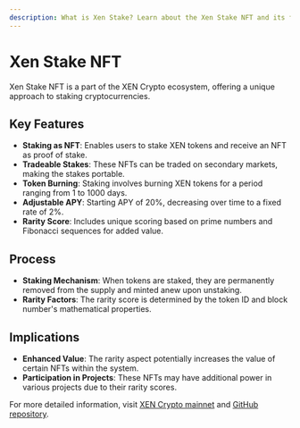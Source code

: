 ```yaml
---
description: What is Xen Stake? Learn about the Xen Stake NFT and its features.
---
```


# Xen Stake NFT

Xen Stake NFT is a part of the XEN Crypto ecosystem, offering a unique approach to staking cryptocurrencies.

## Key Features

- **Staking as NFT**: Enables users to stake XEN tokens and receive an NFT as proof of stake.
- **Tradeable Stakes**: These NFTs can be traded on secondary markets, making the stakes portable.
- **Token Burning**: Staking involves burning XEN tokens for a period ranging from 1 to 1000 days.
- **Adjustable APY**: Starting APY of 20%, decreasing over time to a fixed rate of 2%.
- **Rarity Score**: Includes unique scoring based on prime numbers and Fibonacci sequences for added value.

## Process

- **Staking Mechanism**: When tokens are staked, they are permanently removed from the supply and minted anew upon unstaking.
- **Rarity Factors**: The rarity score is determined by the token ID and block number's mathematical properties.

## Implications

- **Enhanced Value**: The rarity aspect potentially increases the value of certain NFTs within the system.
- **Participation in Projects**: These NFTs may have additional power in various projects due to their rarity scores.

For more detailed information, visit [XEN Crypto mainnet](https://xen.network/mainnet/stake) and [GitHub repository](https://github.com/FairCrypto/XEN-stake).
